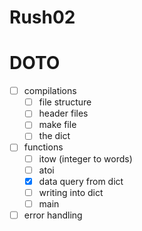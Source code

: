 # Rush02


# DOTO
- [ ] compilations
  - [ ] file structure
  - [ ] header files
  - [ ] make file
  - [ ] the dict
- [ ] functions
  - [ ] itow (integer to words)
  - [ ] atoi
  - [x] data query from dict
  - [ ] writing into dict
  - [ ] main
- [ ] error handling